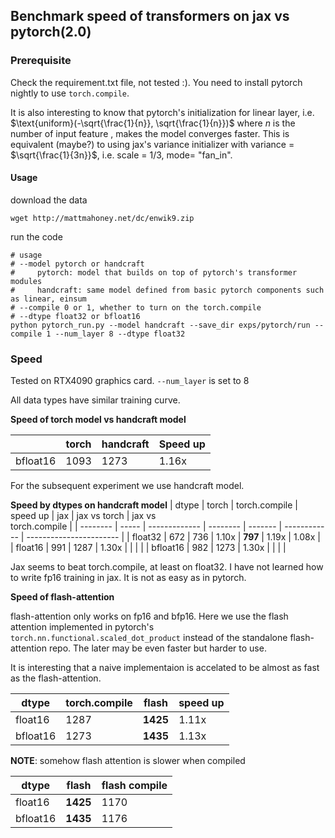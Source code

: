 ## Benchmark speed of transformers on jax vs pytorch(2.0)

### Prerequisite
Check the requirement.txt file, not tested :). You need to install pytorch nightly to use `torch.compile`.

It is also interesting to know that pytorch's initialization for linear layer, i.e. $\text{uniform}(-\sqrt{\frac{1}{n}}, \sqrt{\frac{1}{n}})$ where $n$ is the number of input feature , makes the model converges faster. This is equivalent (maybe?) to using jax's variance initializer with variance = $\sqrt{\frac{1}{3n}}$, i.e. scale = 1/3, mode= "fan\_in".

#### Usage

download the data
```
wget http://mattmahoney.net/dc/enwik9.zip
```

run the code
```shell
# usage
# --model pytorch or handcraft
#     pytorch: model that builds on top of pytorch's transformer modules
#     handcraft: same model defined from basic pytorch components such as linear, einsum
# --compile 0 or 1, whether to turn on the torch.compile
# --dtype float32 or bfloat16
python pytorch_run.py --model handcraft --save_dir exps/pytorch/run --compile 1 --num_layer 8 --dtype float32
```

### Speed

Tested on RTX4090 graphics card. `--num_layer` is set to 8

All data types have similar training curve.

**Speed of torch model vs handcraft model**

|          | torch | handcraft | Speed up |
| -------- | ----- | --------- | -------- |
| bfloat16 | 1093  | 1273      | 1.16x    |

For the subsequent experiment we use handcraft model.

**Speed by dtypes on handcraft model**
| dtype    | torch | torch.compile | speed up | jax     | jax vs torch | jax vs<br>torch.compile |
| -------- | ----- | ------------- | -------- | ------- | ------------ | ----------------------- |
| float32  | 672   | 736           | 1.10x    | **797** | 1.19x        | 1.08x                   |
| float16  | 991   | 1287          | 1.30x    |         |              |                         |
| bfloat16 | 982   | 1273          | 1.30x    |         |              |                         |

Jax seems to beat torch.compile, at least on float32.
I have not learned how to write fp16 training in jax. It is not as easy as in pytorch.


**Speed of flash-attention**

flash-attention only works on fp16 and bfp16. 
Here we use the flash attention implemented in pytorch's `torch.nn.functional.scaled_dot_product`
instead of the standalone flash-attention repo. The later may be even faster but harder to use.

It is interesting that a naive implementaion is accelated to be almost as fast as the flash-attention.

| dtype    | torch.compile | flash    | speed up |
| -------- | ------------- | -------- | -------- |
| float16  | 1287          | **1425** | 1.11x    |
| bfloat16 | 1273          | **1435** | 1.13x    |


**NOTE**: somehow flash attention is slower when compiled

| dtype    | flash    | flash compile |
| -------- | -------- | ------------- |
| float16  | **1425** | 1170          |
| bfloat16 | **1435** | 1176          |






